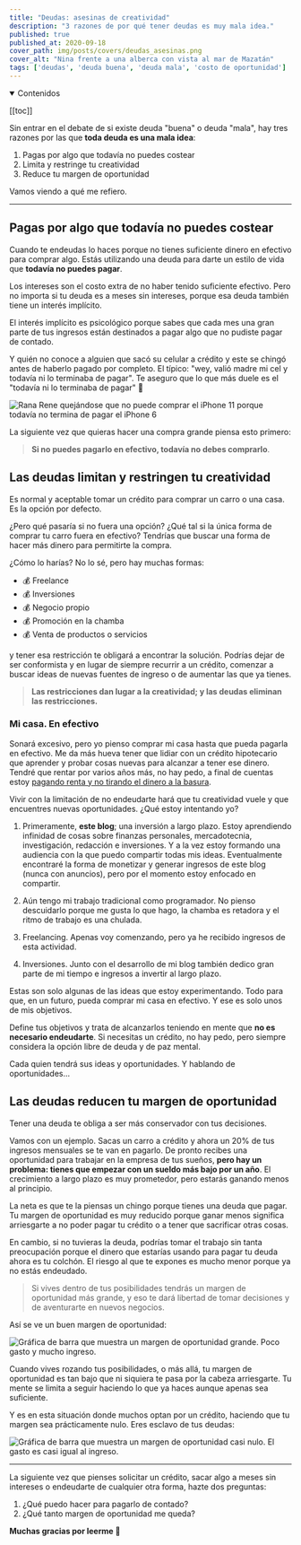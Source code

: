 ```yaml
---
title: "Deudas: asesinas de creatividad"
description: "3 razones de por qué tener deudas es muy mala idea."
published: true
published_at: 2020-09-18
cover_path: img/posts/covers/deudas_asesinas.png
cover_alt: "Nina frente a una alberca con vista al mar de Mazatán"
tags: ['deudas', 'deuda buena', 'deuda mala', 'costo de oportunidad']
---
```


<details open>
  <summary>
    Contenidos
  </summary>

  [[toc]]

</details>

Sin entrar en el debate de si existe deuda "buena" o deuda "mala", hay tres razones por las que **toda deuda es una mala idea**:

1. Pagas por algo que todavía no puedes costear
2. Limita y restringe tu creatividad
3. Reduce tu margen de oportunidad

Vamos viendo a qué me refiero.

***

## Pagas por algo que todavía no puedes costear

Cuando te endeudas lo haces porque no tienes suficiente dinero en efectivo para comprar algo. Estás utilizando una deuda para darte un estilo de vida que **todavía no puedes pagar**.

Los intereses son el costo extra de no haber tenido suficiente efectivo. Pero no importa si tu deuda es a meses sin intereses, porque esa deuda también tiene un interés implícito.

El interés implícito es psicológico porque sabes que cada mes una gran parte de tus ingresos están destinados a pagar algo que no pudiste pagar de contado.

Y quién no conoce a alguien que sacó su celular a crédito y este se chingó antes de haberlo pagado por completo. El típico: "wey, valió madre mi cel y todavía ni lo terminaba de pagar". Te aseguro que lo que más duele es el "todavía ni lo terminaba de pagar" 🤣

![Rana Rene quejándose que no puede comprar el iPhone 11 porque todavía no termina de pagar el iPhone 6](/img/posts/iphone_meme.jpg)

La siguiente vez que quieras hacer una compra grande piensa esto primero:

> **Si no puedes pagarlo en efectivo, todavía no debes comprarlo**.

## Las deudas limitan y restringen tu creatividad

Es normal y aceptable tomar un crédito para comprar un carro o una casa. Es la opción por defecto.

¿Pero qué pasaría si no fuera una opción? ¿Qué tal si la única forma de comprar tu carro fuera en efectivo? Tendrías que buscar una forma de hacer más dinero para permitirte la compra.

¿Cómo lo harías? No lo sé, pero hay muchas formas:

- 💰 Freelance
- 💰 Inversiones
- 💰 Negocio propio
- 💰 Promoción en la chamba
- 💰 Venta de productos o servicios

y tener esa restricción te obligará a encontrar la solución. Podrías dejar de ser conformista y en lugar de siempre recurrir a un crédito, comenzar a buscar ideas de nuevas fuentes de ingreso o de aumentar las que ya tienes.

> **Las restricciones dan lugar a la creatividad; y las deudas eliminan las restricciones.**

### Mi casa. En efectivo

Sonará excesivo, pero yo pienso comprar mi casa hasta que pueda pagarla en efectivo. Me da más hueva tener que lidiar con un crédito hipotecario que aprender y probar cosas nuevas para alcanzar a tener ese dinero. Tendré que rentar por varios años más, no hay pedo, a final de cuentas estoy [pagando renta y no tirando el dinero a la basura](/posts/rentar-o-comprar/).

Vivir con la limitación de no endeudarte hará que tu creatividad vuele y que encuentres nuevas oportunidades. ¿Qué estoy intentando yo?

1. Primeramente, **este blog**; una inversión a largo plazo. Estoy aprendiendo infinidad de cosas sobre finanzas personales, mercadotecnia, investigación, redacción e inversiones. Y a la vez estoy formando una audiencia con la que puedo compartir todas mis ideas. Eventualmente encontraré la forma de monetizar y generar ingresos de este blog (nunca con anuncios), pero por el momento estoy enfocado en compartir.

2. Aún tengo mi trabajo tradicional como programador. No pienso descuidarlo porque me gusta lo que hago, la chamba es retadora y el ritmo de trabajo es una chulada.

3. Freelancing. Apenas voy comenzando, pero ya he recibido ingresos de esta actividad.

4. Inversiones. Junto con el desarrollo de mi blog también dedico gran parte de mi tiempo e ingresos a invertir al largo plazo.

Estas son solo algunas de las ideas que estoy experimentando. Todo para que, en un futuro, pueda comprar mi casa en efectivo. Y ese es solo unos de mis objetivos.

Define tus objetivos y trata de alcanzarlos teniendo en mente que **no es necesario endeudarte**. Si necesitas un crédito, no hay pedo, pero siempre considera la opción libre de deuda y de paz mental.

Cada quien tendrá sus ideas y oportunidades. Y hablando de oportunidades...

## Las deudas reducen tu margen de oportunidad

Tener una deuda te obliga a ser más conservador con tus decisiones.

Vamos con un ejemplo. Sacas un carro a crédito y ahora un 20% de tus ingresos mensuales se te van en pagarlo. De pronto recibes una oportunidad para trabajar en la empresa de tus sueños, **pero hay un problema: tienes que empezar con un sueldo más bajo por un año**. El crecimiento a largo plazo es muy prometedor, pero estarás ganando menos al principio.

La neta es que te la piensas un chingo porque tienes una deuda que pagar. Tu margen de oportunidad es muy reducido porque ganar menos significa arriesgarte a no poder pagar tu crédito o a tener que sacrificar otras cosas.

En cambio, si no tuvieras la deuda, podrías tomar el trabajo sin tanta preocupación porque el dinero que estarías usando para pagar tu deuda ahora es tu colchón. El riesgo al que te expones es mucho menor porque ya no estás endeudado.

> Si vives dentro de tus posibilidades tendrás un margen de oportunidad más grande, y eso te dará libertad de tomar decisiones y de aventurarte en nuevos negocios.

Así se ve un buen margen de oportunidad:

![Gráfica de barra que muestra un margen de oportunidad grande. Poco gasto y mucho ingreso.](/img/posts/margen_de_oportunidad_ideal.png)

Cuando vives rozando tus posibilidades, o más allá, tu margen de oportunidad es tan bajo que ni siquiera te pasa por la cabeza arriesgarte. Tu mente se limita a seguir haciendo lo que ya haces aunque apenas sea suficiente.

Y es en esta situación donde muchos optan por un crédito, haciendo que tu margen sea prácticamente nulo. Eres esclavo de tus deudas:

![Gráfica de barra que muestra un margen de oportunidad casi nulo. El gasto es casi igual al ingreso.](/img/posts/margen_de_oportunidad_comun.png)

***

La siguiente vez que pienses solicitar un crédito, sacar algo a meses sin intereses o endeudarte de cualquier otra forma, hazte dos preguntas:

1. ¿Qué puedo hacer para pagarlo de contado?
2. ¿Qué tanto margen de oportunidad me queda?


**Muchas gracias por leerme 🖤**

